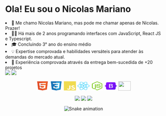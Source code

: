 <h1> Ola! Eu sou o Nicolas Mariano </h1>
  
<li>  
 👋 Me chamo Nicolas Mariano, mas pode me chamar apenas de Nicolas. Prazer!
</li>
 
 <li> 
  👨‍💻 Há mais de 2 anos programando interfaces com JavaScript, React JS e Typescript.
 </li>
 
 
  <li> 
 🎓 Concluindo 3° ano do ensino médio
 </li>
 
 
  <li> 
 💡 Expertise comprovada e habilidades versáteis para atender às demandas do mercado atual.
 </li>
 
 
  <li> 
 🚀 Experiência comprovada através da entrega bem-sucedida de +20 projetos
 </li>




<div>
 <img  height="180em" src="https://github-readme-stats.vercel.app/api?username=nicolas00000&show_icons=true&border_color=00000000&theme=buefy&text_color=686D76&icon_color=A31ACB&bg_color=00000000&include_all_commits=true&count_private=true"/>
<img  height="150em"  src="https://github-readme-stats.vercel.app/api/top-langs?username=nicolas00000&hide_border=true&layout=compact&text_color=686D76&theme=buefy&bg_color=00000000">
  
</div>
  
<div align="center">
  <div style="display: inline_block"><br>
  <img align="center"  height="30" width="40" src="https://raw.githubusercontent.com/devicons/devicon/master/icons/html5/html5-original.svg">
  <img align="center"  height="30" width="40" src="https://raw.githubusercontent.com/devicons/devicon/master/icons/css3/css3-original.svg">
 <img align="center" height="30" width="40" src="https://raw.githubusercontent.com/devicons/devicon/master/icons/javascript/javascript-plain.svg">
  <img align="center"  height="30" width="40" src="https://raw.githubusercontent.com/devicons/devicon/master/icons/react/react-original.svg">
  <img align="center"  height="30" width="40" src="https://raw.githubusercontent.com/devicons/devicon/master/icons/nodejs/nodejs-original.svg">
  <img align="center"  height="30" width="40" src="https://raw.githubusercontent.com/devicons/devicon/master/icons/bootstrap/bootstrap-original.svg">
  <img align="center" height="30" width="40" src="https://user-images.githubusercontent.com/87996073/183702642-5eb18eb5-d274-48c2-ba09-fb033a12319a.png">
  
    
  </div>
  <br>
   
<div> 
  <a href="https://instagram.com/__nicolas_m" target="_blank"><img src="https://img.shields.io/badge/-Instagram-%23E4405F?style=for-the-badge&logo=instagram&logoColor=white" target="_blank"></a>
  <a href = "mailto:nicmariano10@gmail.com"><img src="https://img.shields.io/badge/-Gmail-%23333?style=for-the-badge&logo=gmail&logoColor=white" target="_blank"></a>
  <a href="https://www.linkedin.com/in/nicolas-mariano-397830217/" target="_blank"><img src="https://img.shields.io/badge/-LinkedIn-%230077B5?style=for-the-badge&logo=linkedin&logoColor=white" target="_blank"></a> 
 

  ![Snake animation](https://github.com/nicolas00000/nicolas00000/blob/output/github-contribution-grid-snake.svg)
</div>
